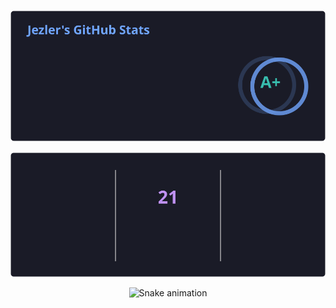 <div align="center">

### 
![ojezler-git's Stats](https://github.com/oJezler-git/oJezler-git/blob/main/contri.svg)

![ojezler-git's Streak](https://github.com/oJezler-git/oJezler-git/blob/main/streak.svg)


<img src="https://profile-readme-generator.com/assets/snake.svg" alt="Snake animation" />

</div>
